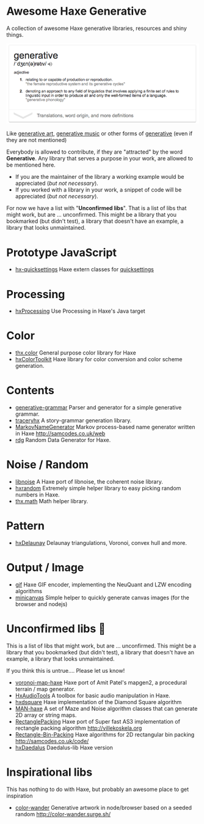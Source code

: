 # Awesome Haxe Generative
A collection of awesome Haxe generative libraries, resources and shiny things.


[![](img/generative.png)](https://en.wikipedia.org/wiki/Generative)


Like [generative art](https://en.wikipedia.org/wiki/Generative_art), [generative music](https://en.wikipedia.org/wiki/Generative_music) or other forms of [generative](https://en.wikipedia.org/wiki/Generative) (even if they are not mentioned)


Everybody is allowed to contribute, if they are "attracted" by the word **Generative**.
Any library that serves a purpose in your work, are allowed to be mentioned here.  

- If you are the maintainer of the library a working example would be appreciated (*but not necessary*).  
- If you worked with a library in your work, a snippet of code will be appreciated (*but not necessary*).  

For now we have a list with "**Unconfirmed libs**". That is a list of libs that might work, but are ... unconfirmed. This might be a library that you bookmarked (but didn't test), a library that doesn't have an example, a library that looks unmaintained.

# Prototype JavaScript

- [hx-quicksettings](https://github.com/markknol/hx-quicksettings) Haxe extern classes for [quicksettings](https://github.com/bit101/quicksettings)

# Processing 

- [hxProcessing](https://github.com/andyli/hxProcessing) Use Processing in Haxe's Java target

# Color

- [thx.color](https://github.com/fponticelli/thx.color) General purpose color library for Haxe
- [hxColorToolkit](https://github.com/andyli/hxColorToolkit) Haxe library for color conversion and color scheme generation.

# Contents

- [generative-grammar](https://github.com/anissen/generative-grammar) Parser and generator for a simple generative grammar. 
- [traceryhx](https://github.com/chiguire/traceryhx) A story-grammar generation library.
- [MarkovNameGenerator](https://github.com/Tw1ddle/MarkovNameGenerator) Markov process-based name generator written in Haxe <http://samcodes.co.uk/web>
- [rdg](https://github.com/fponticelli/rdg) Random Data Generator for Haxe.

# Noise / Random

- [libnoise](https://github.com/memilian/libnoise) A Haxe port of libnoise, the coherent noise library. 
- [hxrandom](https://github.com/jasononeil/hxrandom) Extremely simple helper library to easy picking random numbers in Haxe.
- [thx.math](https://github.com/fponticelli/thx.math) Math helper library.

# Pattern

- [hxDelaunay](https://github.com/azrafe7/hxDelaunay) Delaunay triangulations, Voronoi, convex hull and more. 

# Output / Image

 - [gif](https://github.com/snowkit/gif) Haxe GIF encoder, implementing the NeuQuant and LZW encoding algorithms
 - [minicanvas](https://github.com/fponticelli/minicanvas) Simple helper to quickly generate canvas images (for the browser and nodejs)


# Unconfirmed libs 🤔

This is a list of libs that might work, but are ... unconfirmed. This might be a library that you bookmarked (but didn't test), a library that doesn't have an example, a library that looks unmaintained.

If you think this is untrue.... Please let us know!


- [voronoi-map-haxe](https://github.com/rjanicek/voronoi-map-haxe) Haxe port of Amit Patel's mapgen2, a procedural terrain / map generator.
- [HxAudioTools](https://github.com/cambiata/HxAudioTools) A toolbox for basic audio manipulation in Haxe.
- [hxdsquare](https://github.com/degrav/hxdsquare) Haxe implementation of the Diamond Square algorithm
- [MAN-haxe](https://github.com/gamepopper/MAN-Haxe) A set of Maze and Noise algorithm classes that can generate 2D array or string maps.
- [RectanglePacking](https://github.com/jarkkosyrjala/RectanglePacking.hx) Haxe port of Super fast AS3 implementation of rectangle packing algorithm <http://villekoskela.org>
- [Rectangle-Bin-Packing](https://github.com/Tw1ddle/Rectangle-Bin-Packing) Haxe algorithms for 2D rectangular bin packing <http://samcodes.co.uk/code/>
- [hxDaedalus](https://github.com/hxDaedalus/hxDaedalus) Daedalus-lib Haxe version

# Inspirational libs

This has nothing to do with Haxe, but probably an awesome place to get inspiration

- [color-wander](https://github.com/mattdesl/color-wander) Generative artwork in node/browser based on a seeded random <http://color-wander.surge.sh/>
